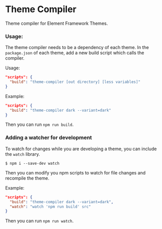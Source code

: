 # Theme Compiler

Theme compiler for Element Framework Themes.

### Usage:

The theme compiler needs to be a dependency of each theme.
In the `package.json` of each theme, add a new build script which calls the compiler.

Usage:
``` json
"scripts": {
  "build": "theme-compiler [out directory] [less variables]"
}
```

Example:
``` json
"scripts": {
  "build": "theme-compiler dark --variant=dark"
}
```

Then you can run `npm run build`.


### Adding a watcher for development

To watch for changes while you are developing a theme, you can include the `watch` library.

```
$ npm i --save-dev watch
```

Then you can modify you npm scripts to watch for file changes and recompile the theme.

Example:
``` json
"scripts": {
  "build": "theme-compiler dark --variant=dark",
  "watch": "watch 'npm run build' src"
}
```

Then you can run `npm run watch`.
